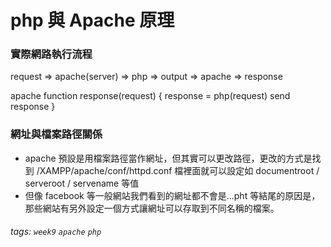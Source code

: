 # php 與 Apache 原理
### 實際網路執行流程
request => apache(server) => php => output => apache => response

apache
function response(request) {
    response = php(request)
    send response
}

### 網址與檔案路徑關係
- apache 預設是用檔案路徑當作網址，但其實可以更改路徑，更改的方式是找到 /XAMPP/apache/conf/httpd.conf 檔裡面就可以設定如 documentroot / serveroot / servename 等值
- 但像 facebook 等一般網站我們看到的網址都不會是...pht 等結尾的原因是，那些網站有另外設定一個方式讓網址可以存取到不同名稱的檔案。








###### tags: `week9` `apache` `php`